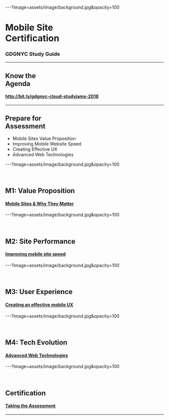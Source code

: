 ---?image=assets/image/background.jpg&opacity=100
# <span class="white"> Mobile Site <br/> Certification </span>

### <span class="white"> GDGNYC Study Guide </span>

---
## Know the <br> Agenda
 
#### <span class="white"> <a href="http://bit.ly/gdgnyc-cloud-studyjams-2018"> http://bit.ly/gdgnyc-cloud-studyjams-2018 </a> </span>


---
## Prepare for <br> Assessment

 * Mobile Sites Value Proposition
 * Improving Mobile Website Speed
 * Creating Effective UX
 * Advanced Web Technologies
 

---?image=assets/image/background.jpg&opacity=100
<br/><br/><br/>
## <span class="white"> M1: Value Proposition </span>
 
#### <span class="white"> <a href="https://support.google.com/partners/answer/7327828"> Mobile Sites & Why They Matter</a> </span>


---?image=assets/image/background.jpg&opacity=100
<br/><br/><br/>
## <span class="white"> M2: Site Performance </span>
 
#### <span class="white"> <a href="https://support.google.com/partners/answer/7327828"> Improving mobile site speed</a> </span>


---?image=assets/image/background.jpg&opacity=100
<br/><br/><br/>
## <span class="white"> M3: User Experience </span>

#### <span class="white">  <a href="https://support.google.com/partners/answer/7327828"> Creating an effective mobile UX</a> </span>



---?image=assets/image/background.jpg&opacity=100
<br/><br/><br/>
## <span class="white"> M4: Tech Evolution </span>
 
#### <span class="white">  <a href="https://support.google.com/partners/answer/7327828"> Advanced Web Technologies </a> </span>



---?image=assets/image/background.jpg&opacity=100
<br/><br/><br/>
## <span class="white"> Certification </span>
 
#### <span class="white">  <a href="https://support.google.com/partners/answer/7358899"> Taking the Assessment </a> </span>

---



